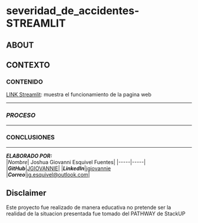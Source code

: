 # **severidad_de_accidentes-STREAMLIT**

## **ABOUT**

## CONTEXTO

### **CONTENIDO** 
[LINK Streamlit](https://invajwj38qnqgyzmfyfpsx.streamlit.app/#518cf19e): muestra el funcionamiento de la pagina web  

---
### ***PROCESO***

---

### **CONCLUSIONES** 
---

 ***ELABORADO POR:*** <br>
|*Nombre*| Joshua Giovanni Esquivel Fuentes|
|-----|-----|
|***GitHub***|[JGIOVANNIE](https://github.com/JGIOVANNIE)|
|***LinkedIn***|[jgiovannie](www.linkedin.com/in/jgiovannie)
|***Correo***|jg.esquivel@outlook.com|

## **Disclaimer**

Este proyecto fue realizado de manera educativa no pretende ser la realidad de la situacion presentada
fue tomado del PATHWAY de StackUP 